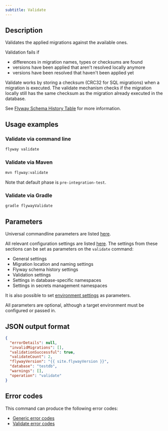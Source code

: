 ```yaml
---
subtitle: Validate
---
```


## Description

Validates the applied migrations against the available ones.

Validation fails if
- differences in migration names, types or checksums are found
- versions have been applied that aren't resolved locally anymore
- versions have been resolved that haven't been applied yet

Validate works by storing a checksum (CRC32 for SQL migrations) when a migration is executed. The validate mechanism checks if the migration locally still has the same checksum as the migration already executed in the database.

See [Flyway Schema History Table](https://documentation.red-gate.com/display/FD/Flyway+schema+history+table) for more information.

## Usage examples

### Validate via command line

```bash
flyway validate
```

### Validate via Maven

```bash
mvn flyway:validate
```

Note that default phase is `pre-integration-test`.

### Validate via Gradle

```bash
gradle flywayValidate
```

## Parameters

Universal commandline parameters are listed [here](<Command-line Parameters>).

All relevant configuration settings are listed [here](<Configuration/Flyway Namespace>). The settings from these sections can be set as parameters on the `validate` command:
* General settings
* Migration location and naming settings
* Flyway schema history settings
* Validation settings
* Settings in database-specific namespaces
* Settings in secrets management namespaces

It is also possible to set [environment settings](<Configuration/Environments Namespace>) as parameters.

All parameters are optional, although a target environment must be configured or passed in.

## JSON output format

```json
{
  "errorDetails": null,
  "invalidMigrations": [],
  "validationSuccessful": true,
  "validateCount": 2,
  "flywayVersion": "{{ site.flywayVersion }}",
  "database": "testdb",
  "warnings": [],
  "operation": "validate"
}
```

## Error codes

This command can produce the following error codes:
- [Generic error codes](<Exit codes and error codes/General error codes>)
- [Validate error codes](<Exit codes and error codes/Validate error codes>)
